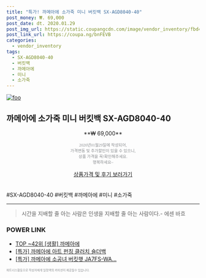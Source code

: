 ```yaml
--- 
title: "특가! 까메아에 소가죽 미니 버킷백 SX-AGD8040-40" 
post_money: ₩. 69,000 
post_date: dt. 2020.01.29 
post_img_url: https://static.coupangcdn.com/image/vendor_inventory/fbd4/d4fe95876c6ce4d344c88ee0f6cbd68ece8889bf73e19c41043f0774745d.jpg 
post_link_url: https://coupa.ng/bnFEVB 
categories: 
  - vendor_inventory 
tags: 
  - SX-AGD8040-40 
  - 버킷백 
  - 까메아에 
  - 미니 
  - 소가죽 
--- 
```

[![foo](https://static.coupangcdn.com/image/vendor_inventory/fbd4/d4fe95876c6ce4d344c88ee0f6cbd68ece8889bf73e19c41043f0774745d.jpg)](https://coupa.ng/bnFEVB) 

## 까메아에 소가죽 미니 버킷백 SX-AGD8040-40 
<p style="text-align: center;">**₩ 69,000**</p> 
<p style="text-align: center;"><span style="color: #898c8f; font-family: Georgia,Times,serif; font-size: 0.75em;">2020년01월29일에 작성되어, <br>가격변동 및 추가할인이 있을 수 있으니,<br> 상품 가격을 꼭!확인해주세요.<br>행복하세요~</span> 
</p>	 
<div markdown="0" style="text-align: center;"><a href="https://coupa.ng/bnFEVB" class="btn btn--success">상품가격 및 후기 보러가기</a></div> 
<br><br> 
  #SX-AGD8040-40 #버킷백 #까메아에 #미니 #소가죽 
<hr> 

> 시간을 지배할 줄 아는 사람은 인생을 지배할 줄 아는 사람이다.- 에센 바흐  


### POWER LINK

* <a href="https://blog.naver.com/an0733/221788575081" target="_blank"> TOP ~42위 [생활] 까메아에</a>
* <a href="https://blog.naver.com/santokki14/221789705307" target="_blank">[특가] 까메아에 아트 펀칭 클러치 숄더백</a>
* <a href="https://blog.naver.com/sakai111/221790614776" target="_blank">[특가] 까메아에 소공녀 버킷햇 JA7FS-WA...</a>

<span style="color: #898c8f; font-family: Georgia,Times,serif; font-size: 0.55em;">파트너스활동으로 작성자에게 일정액의 커미션이 제공될수 있습니다.</span> 
